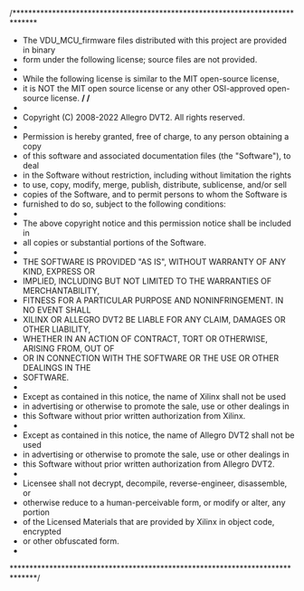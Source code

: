 /******************************************************************************
* The VDU_MCU_firmware files distributed with this project are provided in binary
* form under the following license; source files are not provided.
*
* While the following license is similar to the MIT open-source license,
* it is NOT the MIT open source license or any other OSI-approved open-source license.
******************************************************************************/
/******************************************************************************
*
* Copyright (C) 2008-2022 Allegro DVT2.  All rights reserved.
*
* Permission is hereby granted, free of charge, to any person obtaining a copy
* of this software and associated documentation files (the "Software"), to deal
* in the Software without restriction, including without limitation the rights
* to use, copy, modify, merge, publish, distribute, sublicense, and/or sell
* copies of the Software, and to permit persons to whom the Software is
* furnished to do so, subject to the following conditions:
*
* The above copyright notice and this permission notice shall be included in
* all copies or substantial portions of the Software.
*
* THE SOFTWARE IS PROVIDED "AS IS", WITHOUT WARRANTY OF ANY KIND, EXPRESS OR
* IMPLIED, INCLUDING BUT NOT LIMITED TO THE WARRANTIES OF MERCHANTABILITY,
* FITNESS FOR A PARTICULAR PURPOSE AND NONINFRINGEMENT. IN NO EVENT SHALL
* XILINX OR ALLEGRO DVT2 BE LIABLE FOR ANY CLAIM, DAMAGES OR OTHER LIABILITY,
* WHETHER IN AN ACTION OF CONTRACT, TORT OR OTHERWISE, ARISING FROM, OUT OF
* OR IN CONNECTION WITH THE SOFTWARE OR THE USE OR OTHER DEALINGS IN THE
* SOFTWARE.
*
* Except as contained in this notice, the name of Xilinx shall not be used
* in advertising or otherwise to promote the sale, use or other dealings in
* this Software without prior written authorization from Xilinx.
*
* Except as contained in this notice, the name of Allegro DVT2 shall not be used
* in advertising or otherwise to promote the sale, use or other dealings in
* this Software without prior written authorization from Allegro DVT2.
*
* Licensee shall not decrypt, decompile, reverse-engineer, disassemble, or
* otherwise reduce to a human-perceivable form, or modify or alter, any portion
* of the Licensed Materials that are provided by Xilinx in object code, encrypted
* or other obfuscated form.
*
******************************************************************************/
